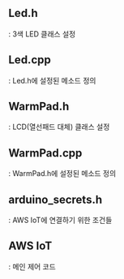 ## Led.h
: 3색 LED 클래스 설정

## Led.cpp
: Led.h에 설정된 메소드 정의

## WarmPad.h
: LCD(열선패드 대체) 클래스 설정

## WarmPad.cpp
: WarmPad.h에 설정된 메소드 정의

## arduino_secrets.h
: AWS IoT에 연결하기 위한 조건들

## AWS IoT
: 메인 제어 코드

